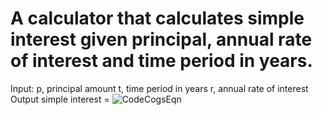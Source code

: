 # A calculator that calculates simple interest given principal, annual rate of interest and time period in years.

Input:
   p, principal amount
   t, time period in years
   r, annual rate of interest
Output
   simple interest = ![CodeCogsEqn](https://user-images.githubusercontent.com/74006742/226387320-911035a7-0e05-40c7-9942-ecf20eb898c5.gif)
